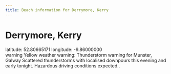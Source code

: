 ```yaml
---
title: Beach information for Derrymore, Kerry
---
```

# Derrymore, Kerry 

<div class="location-info">latitude: 52.80665171 longitude: -9.86000000</div>
<div id="met-eireann-warnings"><span class="material-icons yellow-warning">warning</span>&nbsp;Yellow weather warning: Thunderstorm warning for Munster, Galway Scattered thunderstorms with localised downpours this evening and early tonight. Hazardous driving conditions expected..&nbsp;</div>
<div></div>